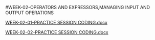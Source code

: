 #WEEK-02-OPERATORS AND EXPRESSORS,MANAGING INPUT AND OUTPUT OPERATIONS

[WEEK-02-01-PRACTICE SESSION CODING.docx](https://github.com/user-attachments/files/18419751/WEEK-02-01-PRACTICE.SESSION.CODING.docx)

[WEEK-02-02-PRACTICE SESSION CODING.docx](https://github.com/user-attachments/files/18419754/WEEK-02-02-PRACTICE.SESSION.CODING.docx)
